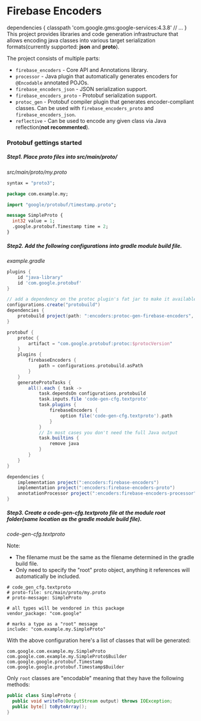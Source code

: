 # Firebase Encoders
dependencies {
    classpath 'com.google.gms:google-services:4.3.8'
    // ...
}
This project provides libraries and code generation infrastructure that allows
encoding java classes into various target serialization formats(currently
supported: **json** and **proto**).

The project consists of multiple parts:

*   `firebase_encoders` - Core API and Annotations library.
*   `processor` - Java plugin that automatically generates encoders for
    `@Encodable` annotated POJOs.
*   `firebase_encoders_json` - JSON serialization support.
*   `firebase_encoders_proto` - Protobuf serialization support.
*   `protoc_gen` - Protobuf compiler plugin that generates encoder-compliant
    classes. Can be used with `firebase_encoders_proto` and
    `firebase_encoders_json`.
*   `reflective` - Can be used to encode any given class via Java
    reflection(**not recommented**).

### Protobuf gettings started

##### Step1. Place proto files into **src/main/proto/**

*src/main/proto/my.proto*
```proto
syntax = "proto3";

package com.example.my;

import "google/protobuf/timestamp.proto";

message SimpleProto {
  int32 value = 1;
  .google.protobuf.Timestamp time = 2;
}
```


##### Step2. Add the following configurations into gradle module build file.

*example.gradle*
```gradle
plugins {
    id "java-library"
    id 'com.google.protobuf'
}

// add a dependency on the protoc plugin's fat jar to make it available to protobuf below.
configurations.create("protobuild")
dependencies {
    protobuild project(path: ":encoders:protoc-gen-firebase-encoders", configuration: "shadow")
}

protobuf {
    protoc {
        artifact = "com.google.protobuf:protoc:$protocVersion"
    }
    plugins {
        firebaseEncoders {
            path = configurations.protobuild.asPath
        }
    }
    generateProtoTasks {
        all().each { task ->
            task.dependsOn configurations.protobuild
            task.inputs.file 'code-gen-cfg.textproto'
            task.plugins {
                firebaseEncoders {
                    option file('code-gen-cfg.textproto').path
                }
            }
            // In most cases you don't need the full Java output
            task.builtins {
                remove java
            }
        }
    }
}

dependencies {
    implementation project(":encoders:firebase-encoders")
    implementation project(":encoders:firebase-encoders-proto")
    annotationProcessor project(":encoders:firebase-encoders-processor")
}
```

##### Step3. Create a code-gen-cfg.textproto file at the module root folder(same location as the gradle module build file).

*code-gen-cfg.textproto* 

Note:
- The filename must be the same as the filename determined in the gradle build file.
- Only need to specify the "root" proto object, anything it references will automatically be included.
```textproto
# code_gen_cfg.textproto
# proto-file: src/main/proto/my.proto
# proto-message: SimpleProto

# all types will be vendored in this package
vendor_package: "com.google"

# marks a type as a "root" message
include: "com.example.my.SimpleProto"
```

With the above configuration here's a list of classes that will be generated:

```
com.google.com.example.my.SimpleProto
com.google.com.example.my.SimpleProto$Builder
com.google.google.protobuf.Timestamp
com.google.google.protobuf.Timestamp$Builder
```

Only `root` classes are "encodable" meaning that they have the following
methods:

```java
public class SimpleProto {
  public void writeTo(OutputStream output) throws IOException;
  public byte[] toByteArray();
}
```
